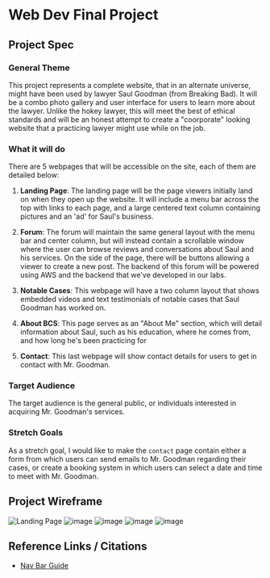# Web Dev Final Project

## Project Spec

### General Theme
This project represents a complete website, that in an alternate universe, might have been used by
lawyer Saul Goodman (from Breaking Bad). It will be a combo photo gallery and user interface for users to learn more about the lawyer. Unlike the hokey lawyer, this will meet the best of ethical standards and will be an honest attempt to create a "coorporate" looking website that a practicing lawyer might use while on the job. 

### What it will do
There are 5 webpages that will be accessible on the site, each of them are detailed below:

1. **Landing Page**: The landing page will be the page viewers initially land on when they open up the website. It will include a menu bar across the top with links to each page, and a large centered text column containing pictures and an 'ad' for Saul's business.

2. **Forum**: The forum will maintain the same general layout with the menu bar and center column, but will instead contain a scrollable window where the user can browse reviews and conversations about Saul and his services. On the side of the page, there will be buttons allowing a viewer to create a new post. The backend of this forum will be powered using AWS and the backend that we've developed in our labs.

3. **Notable Cases**: This webpage will have a two column layout that shows embedded videos and text testimonials of notable cases that Saul Goodman has worked on.

4. **About BCS**: This page serves as an "About Me" section, which will detail information about Saul, such as his education, where he comes from, and how long he's been practicing for

5. **Contact**: This last webpage will show contact details for users to get in contact with Mr. Goodman.

### Target Audience
The target audience is the general public, or individuals interested in acquiring Mr. Goodman's services. 

### Stretch Goals
As a stretch goal, I would like to make the `contact` page contain either a form from which users can send emails to Mr. Goodman regarding their cases, or create a booking system in which users can select a date and time to meet with Mr. Goodman. 

## Project Wireframe

![Landing Page](https://github.com/user-attachments/assets/31953f4d-37a3-4fd5-952b-c8afd4ca006a)
![image](https://github.com/user-attachments/assets/38cbacf7-9d92-4d1d-a6d8-a86ebea2bdde)
![image](https://github.com/user-attachments/assets/ce359e76-b5fc-4a0f-b889-9d8387704335)
![image](https://github.com/user-attachments/assets/15462a7a-9bd9-473b-b07d-265e8998a419)
![image](https://github.com/user-attachments/assets/e175f613-2ecc-46fb-b77d-b43035845c04)


## Reference Links / Citations
- [Nav Bar Guide](https://www.w3schools.com/css/css_navbar_horizontal.asp)
